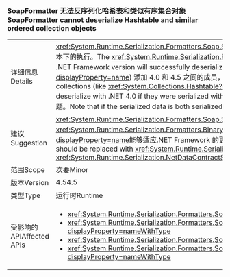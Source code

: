 ### <a name="soapformatter-cannot-deserialize-hashtable-and-similar-ordered-collection-objects"></a><span data-ttu-id="c5e99-101">SoapFormatter 无法反序列化哈希表和类似有序集合对象</span><span class="sxs-lookup"><span data-stu-id="c5e99-101">SoapFormatter cannot deserialize Hashtable and similar ordered collection objects</span></span>

|   |   |
|---|---|
|<span data-ttu-id="c5e99-102">详细信息</span><span class="sxs-lookup"><span data-stu-id="c5e99-102">Details</span></span>|<span data-ttu-id="c5e99-103"><xref:System.Runtime.Serialization.Formatters.Soap.SoapFormatter?displayProperty=name>不保证对象序列化在一个.NET Framework 版本将成功进行反序列化的其他版本下的执行。</span><span class="sxs-lookup"><span data-stu-id="c5e99-103">The <xref:System.Runtime.Serialization.Formatters.Soap.SoapFormatter?displayProperty=name> does not guarantee that objects serialized under one .NET Framework version will successfully deserialize under a different version.</span></span> <span data-ttu-id="c5e99-104">具体而言，一些排序集合 (如<xref:System.Collections.Hashtable?displayProperty=name>) 添加 4.0 和 4.5 之间的成员，以便这些类型的对象无法反序列化使用.NET 4.0 如果它们已使用.NET 4.5 序列化。</span><span class="sxs-lookup"><span data-stu-id="c5e99-104">Specifically, some ordered collections (like <xref:System.Collections.Hashtable?displayProperty=name>) added members between 4.0 and 4.5 such that objects of these types cannot deserialize with .NET 4.0 if they were serialized with .NET 4.5.</span></span> <span data-ttu-id="c5e99-105">请注意，如果序列化的数据在同一 .NET Framework 版本中进行序列化和反序列化，将不会发生任何问题。</span><span class="sxs-lookup"><span data-stu-id="c5e99-105">Note that if the serialized data is both serialized and deserialized with the same .NET Framework version, no issue will occur.</span></span>|
|<span data-ttu-id="c5e99-106">建议</span><span class="sxs-lookup"><span data-stu-id="c5e99-106">Suggestion</span></span>|<span data-ttu-id="c5e99-107"><xref:System.Runtime.Serialization.Formatters.Soap.SoapFormatter?displayProperty=name> 应使用替换序列化<xref:System.Runtime.Serialization.Formatters.Binary.BinaryFormatter?displayProperty=name>序列化或<xref:System.Runtime.Serialization.NetDataContractSerializer?displayProperty=name>能够适应.NET Framework 的更改。</span><span class="sxs-lookup"><span data-stu-id="c5e99-107"><xref:System.Runtime.Serialization.Formatters.Soap.SoapFormatter?displayProperty=name> serialization should be replaced with <xref:System.Runtime.Serialization.Formatters.Binary.BinaryFormatter?displayProperty=name> serialization or <xref:System.Runtime.Serialization.NetDataContractSerializer?displayProperty=name> to be resilient to .NET Framework changes.</span></span>|
|<span data-ttu-id="c5e99-108">范围</span><span class="sxs-lookup"><span data-stu-id="c5e99-108">Scope</span></span>|<span data-ttu-id="c5e99-109">次要</span><span class="sxs-lookup"><span data-stu-id="c5e99-109">Minor</span></span>|
|<span data-ttu-id="c5e99-110">版本</span><span class="sxs-lookup"><span data-stu-id="c5e99-110">Version</span></span>|<span data-ttu-id="c5e99-111">4.5</span><span class="sxs-lookup"><span data-stu-id="c5e99-111">4.5</span></span>|
|<span data-ttu-id="c5e99-112">类型</span><span class="sxs-lookup"><span data-stu-id="c5e99-112">Type</span></span>|<span data-ttu-id="c5e99-113">运行时</span><span class="sxs-lookup"><span data-stu-id="c5e99-113">Runtime</span></span>|
|<span data-ttu-id="c5e99-114">受影响的 API</span><span class="sxs-lookup"><span data-stu-id="c5e99-114">Affected APIs</span></span>|<ul><li><xref:System.Runtime.Serialization.Formatters.Soap.SoapFormatter.Serialize(System.IO.Stream,System.Object)?displayProperty=nameWithType></li><li><xref:System.Runtime.Serialization.Formatters.Soap.SoapFormatter.Serialize(System.IO.Stream,System.Object,System.Runtime.Remoting.Messaging.Header[])?displayProperty=nameWithType></li><li><xref:System.Runtime.Serialization.Formatters.Soap.SoapFormatter.Deserialize(System.IO.Stream)?displayProperty=nameWithType></li><li><xref:System.Runtime.Serialization.Formatters.Soap.SoapFormatter.Deserialize(System.IO.Stream,System.Runtime.Remoting.Messaging.HeaderHandler)?displayProperty=nameWithType></li></ul>|

